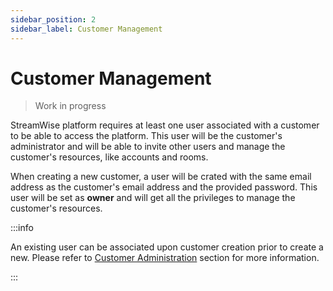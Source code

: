 ```yaml
---
sidebar_position: 2
sidebar_label: Customer Management
---
```


# Customer Management

> Work in progress

StreamWise platform requires at least one user associated with a customer to be able to access the platform. This user will be the customer's administrator and will be able to invite other users and manage the customer's resources, like accounts and rooms.

When creating a new customer, a user will be crated with the same email address as the customer's email address and the provided password. This user will be set as **owner** and will get all the privileges to manage the customer's resources.

:::info

An existing user can be associated upon customer creation prior to create a new. Please refer to [Customer Administration](/docs/admin/customers) section for more information. 

:::
